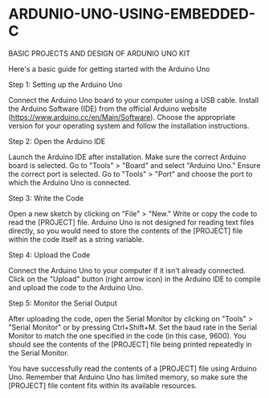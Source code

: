 # ARDUNIO-UNO-USING-EMBEDDED-C
BASIC  PROJECTS AND DESIGN OF ARDUNIO UNO KIT

Here's a basic guide for getting started with the Arduino Uno 

Step 1: Setting up the Arduino Uno

Connect the Arduino Uno board to your computer using a USB cable.
Install the Arduino Software (IDE) from the official Arduino website (https://www.arduino.cc/en/Main/Software). Choose the appropriate version for your operating system and follow the installation instructions.

Step 2: Open the Arduino IDE

Launch the Arduino IDE after installation.
Make sure the correct Arduino board is selected. Go to "Tools" > "Board" and select "Arduino Uno."
Ensure the correct port is selected. Go to "Tools" > "Port" and choose the port to which the Arduino Uno is connected.

Step 3: Write the Code

Open a new sketch by clicking on "File" > "New."
Write or copy the code to read the [PROJECT] file. Arduino Uno is not designed for reading text files directly, so you would need to store the contents of the [PROJECT] file within the code itself as a string variable.

Step 4: Upload the Code

Connect the Arduino Uno to your computer if it isn't already connected.
Click on the "Upload" button (right arrow icon) in the Arduino IDE to compile and upload the code to the Arduino Uno.


Step 5: Monitor the Serial Output

After uploading the code, open the Serial Monitor by clicking on "Tools" > "Serial Monitor" or by pressing Ctrl+Shift+M.
Set the baud rate in the Serial Monitor to match the one specified in the code (in this case, 9600).
You should see the contents of the [PROJECT] file being printed repeatedly in the Serial Monitor.

You have successfully read the contents of a [PROJECT] file using Arduino Uno. Remember that Arduino Uno has limited memory, so make sure the [PROJECT] file content fits within its available resources.
